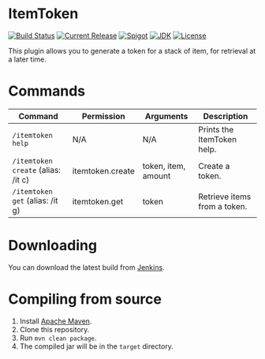 # ItemToken

[![Build Status](https://ci.sweepy.pw/buildStatus/icon?job=ItemToken)](https://ci.sweepy.pw/job/ItemToken/)
[![Current Release](https://img.shields.io/github/release/sweepyoface/ItemToken.svg)](https://github.com/sweepyoface/ItemToken/releases)
[![Spigot](https://img.shields.io/badge/Spigot-Project%20Page-yellow.svg)](https://www.spigotmc.org/resources/itemtoken.41843/)
[![JDK](https://img.shields.io/badge/JDK-1.8-blue.svg)](http://www.oracle.com/technetwork/java/javase/downloads/jre8-downloads-2133155.html)
[![License](https://img.shields.io/github/license/sweepyoface/ItemToken.svg)](https://github.com/sweepyoface/ItemToken/blob/master/LICENSE)

This plugin allows you to generate a token for a stack of item, for retrieval at a later time.

# Commands
| Command | Permission | Arguments | Description
| --- | --- | --- | --- |
| `/itemtoken help` | N/A | N/A | Prints the ItemToken help. |
| `/itemtoken create` (alias: /it c) | itemtoken.create | token, item, amount | Create a token. |
| `/itemtoken get` (alias: /it g) | itemtoken.get | token | Retrieve items from a token. |

# Downloading
You can download the latest build from [Jenkins](https://ci.sweepy.pw/job/ItemToken/).
# Compiling from source
1. Install [Apache Maven](https://maven.apache.org/).
2. Clone this repository.
3. Run `mvn clean package`.
4. The compiled jar will be in the `target` directory.
